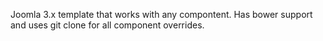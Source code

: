 Joomla 3.x template that works with any compontent. Has bower support and uses git clone for all component overrides.

